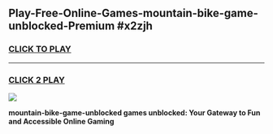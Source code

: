 
## Play-Free-Online-Games-mountain-bike-game-unblocked-Premium #x2zjh
<h3>
<a href="https://premium.freeplayer.one?title=mountain-bike-game-unblocked&ref=8M">CLICK TO PLAY</a></h3>
<hr>

<h3>
<a href="https://premium.freeplayer.one?title=mountain-bike-game-unblocked&ref=8M">CLICK 2 PLAY</a>
  
</h3>

<a href="https://premium.freeplayer.one?title=mountain-bike-game-unblocked&ref=8M"><img src="https://clearcache.store/games.png"></a>


**mountain-bike-game-unblocked games unblocked: Your Gateway to Fun and Accessible Online Gaming**
